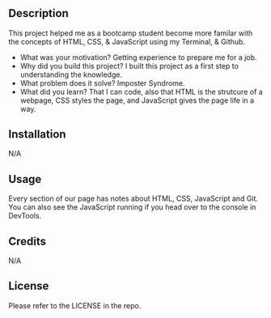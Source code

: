 # <Prework Study Guide Webpage>

## Description

This project helped me as a bootcamp student become more familar with the concepts of HTML, CSS, & JavaScript using my Terminal, & Github.

- What was your motivation? Getting experience to prepare me for a job. 
- Why did you build this project? I built this project as a first step to understanding the knowledge. 
- What problem does it solve? Imposter Syndrome. 
- What did you learn? That I can code, also that HTML is the strutcure of a webpage, CSS styles the page, and JavaScript gives the page life in a way. 

## Installation

N/A

## Usage

Every section of our page has notes about HTML, CSS, JavaScript and Git. You can also see the JavaScript running if you head over to the console in DevTools. 

## Credits

N/A

## License

Please refer to the LICENSE in the repo. 